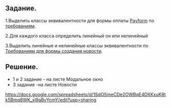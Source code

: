## Задание.

1.Выделить классы эквивалентности для формы оплаты [Рayform](https://test-stand.gb.ru/seminar_stands/payform/index.html) по [требованиям](https://docs.google.com/document/d/1w_yhOU8x9miePJRXe2e-sbAFC0Vy67jsv_e49kBVoEI/edit).

2.Для каждого класса определить линейный он или нелинейный

3.Выделить линейные и нелинейные классы эквивалентности по [Требованиям для формы создания новости](https://docs.google.com/document/d/11-OVqElQad_hde5sQUtWDSmAP5LS_Bm2WinExOLBtCk/edit).


## Решение.

 - 1 и 2 задание - на листе Модальное окно
 - 3 задание -на листе Новости
 
https://docs.google.com/spreadsheets/d/1SdOSmeCDe2OWBqE4DXKxuK8tk5Bmq8WK_xl9aByYcmY/edit?usp=sharing
